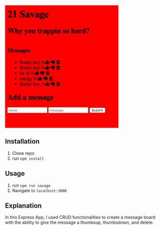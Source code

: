 ![21 Savage](public/screenShot.png)

## Installation

1. Clone repo
2. run `npm install`

## Usage

1. run `npm run savage`
2. Navigate to `localhost:3000`

## Explanation

In this Express App, I used CRUD functionalities to create a message board
with the ability to give the message a thumbsup, thumbsdown, and delete.

